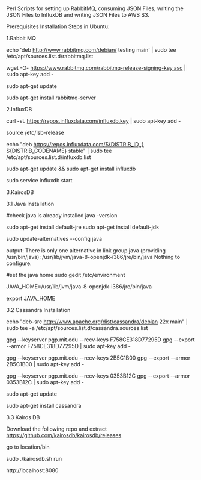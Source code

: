 # 

Perl Scripts for setting up RabbitMQ, consuming JSON Files, writing the JSON Files to InfluxDB and writing JSON Files to AWS S3.

Prerequisites Installation Steps in Ubuntu:



1.Rabbit MQ 

echo 'deb http://www.rabbitmq.com/debian/ testing main' | sudo tee /etc/apt/sources.list.d/rabbitmq.list

wget -O- https://www.rabbitmq.com/rabbitmq-release-signing-key.asc | sudo apt-key add -

sudo apt-get update

sudo apt-get install rabbitmq-server

2.InfluxDB

curl -sL https://repos.influxdata.com/influxdb.key | sudo apt-key add -

source /etc/lsb-release

echo "deb https://repos.influxdata.com/${DISTRIB_ID,,} ${DISTRIB_CODENAME} stable" | sudo tee /etc/apt/sources.list.d/influxdb.list

sudo apt-get update && sudo apt-get install influxdb

sudo service influxdb start

3.KairosDB

3.1 Java Installation

#check java is already installed
java -version

sudo apt-get install default-jre
sudo apt-get install default-jdk


sudo update-alternatives --config java

output:
There is only one alternative in link group java (providing /usr/bin/java): /usr/lib/jvm/java-8-openjdk-i386/jre/bin/java
Nothing to configure.

#set the java home
sudo gedit /etc/environment

 

JAVA_HOME=/usr/lib/jvm/java-8-openjdk-i386/jre/bin/java

export JAVA_HOME

3.2 Cassandra Installation

echo "deb-src http://www.apache.org/dist/cassandra/debian 22x main" | sudo tee -a /etc/apt/sources.list.d/cassandra.sources.list

gpg --keyserver pgp.mit.edu --recv-keys F758CE318D77295D
gpg --export --armor F758CE318D77295D | sudo apt-key add -


gpg --keyserver pgp.mit.edu --recv-keys 2B5C1B00
gpg --export --armor 2B5C1B00 | sudo apt-key add -


gpg --keyserver pgp.mit.edu --recv-keys 0353B12C
gpg --export --armor 0353B12C | sudo apt-key add -

sudo apt-get update

sudo apt-get install cassandra

3.3 Kairos DB

Download the following repo and extract 
https://github.com/kairosdb/kairosdb/releases

go to location/bin

sudo ./kairosdb.sh run 

http://localhost:8080







